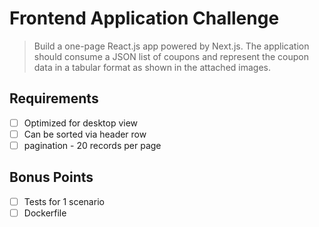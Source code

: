 # Frontend Application Challenge

> Build a one-page React.js app powered by Next.js. The application should consume a JSON list of coupons and represent the coupon data in a tabular format as shown in the attached images.

## Requirements

- [ ] Optimized for desktop view
- [ ] Can be sorted via header row
- [ ] pagination - 20 records per page

## Bonus Points

- [ ] Tests for 1 scenario
- [ ] Dockerfile
